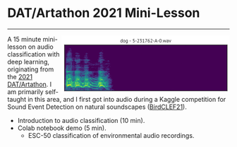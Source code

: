 # DAT/Artathon 2021 Mini-Lesson

---

<img src="esc50.gif" alt="ESC-50 clip preview" title="ESC-50 clip preview" align="right" />



A 15 minute mini-lesson on audio classification with deep learning, originating from the [2021 DAT/Artathon](https://datartathon.com). I am primarily self-taught in this area, and I first got into audio during a Kaggle competition for Sound Event Detection on natural soundscapes ([BirdCLEF21](https://www.kaggle.com/c/birdclef-2021)).  

* Introduction to audio classification (10 min).
* Colab notebook demo (5 min). 
  * ESC-50 classification of environmental audio recordings.

